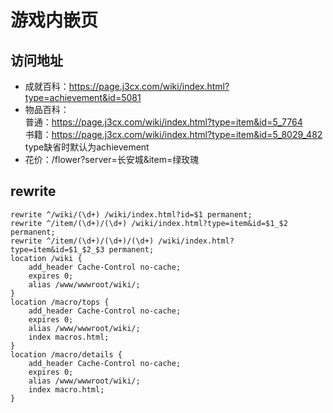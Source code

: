# 游戏内嵌页

## 访问地址
+ 成就百科：https://page.j3cx.com/wiki/index.html?type=achievement&id=5081
+ 物品百科：  
普通：https://page.j3cx.com/wiki/index.html?type=item&id=5_7764   
书籍：https://page.j3cx.com/wiki/index.html?type=item&id=5_8029_482  
type缺省时默认为achievement
+ 花价：/flower?server=长安城&item=绿玫瑰


## rewrite
```
rewrite ^/wiki/(\d+) /wiki/index.html?id=$1 permanent;
rewrite ^/item/(\d+)/(\d+) /wiki/index.html?type=item&id=$1_$2 permanent;
rewrite ^/item/(\d+)/(\d+)/(\d+) /wiki/index.html?type=item&id=$1_$2_$3 permanent;
location /wiki {
    add_header Cache-Control no-cache;
    expires 0;
    alias /www/wwwroot/wiki/;
}
location /macro/tops {
    add_header Cache-Control no-cache;
    expires 0;
    alias /www/wwwroot/wiki/;
    index macros.html;
}
location /macro/details {
    add_header Cache-Control no-cache;
    expires 0;
    alias /www/wwwroot/wiki/;
    index macro.html;
}
```
